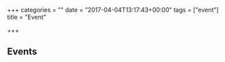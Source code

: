 +++
categories = ""
date = "2017-04-04T13:17:43+00:00"
tags = ["event"]
title = "Event"

+++


## Events
